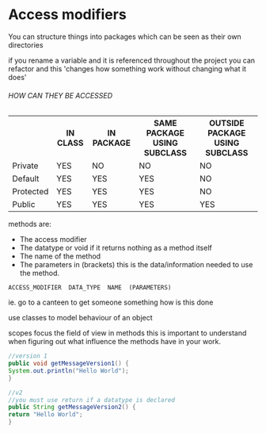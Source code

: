 # Access modifiers<br>
You can structure things into packages which can be seen as their own directories

if you rename a variable and it is referenced throughout the project you can refactor and this 'changes how something work without changing what it does'

###### HOW CAN THEY BE ACCESSED

<table>
<th></th><th>IN CLASS</th><th>IN PACKAGE</th><th>SAME PACKAGE USING SUBCLASS</th><th>OUTSIDE PACKAGE USING SUBCLASS</th>
<tr><td>Private</td><td>YES</td><td>NO</td><td>NO</td><td>NO</td></tr>
<tr><td>Default</td><td>YES</td><td>YES</td><td>YES</td><td>NO</td></tr>
<tr><td>Protected</td><td>YES</td><td>YES</td><td>YES</td><td>NO</td></tr>
<tr><td>Public</td><td>YES</td><td>YES</td><td>YES</td><td>YES</td></tr>

</table>

methods are: <br>
- The access modifier<br>
- The datatype or void if it returns nothing as a method itself<br>
- The name of the method<br>
- The parameters in (brackets) this is the data/information needed to use the method.

```
ACCESS_MODIFIER  DATA_TYPE  NAME  (PARAMETERS)
```

ie. go to a canteen to get someone something how is this done

use classes to model behaviour of an object

scopes focus the field of view in methods this is important to understand when figuring out what influence the methods have in your work.

```java
//version 1
public void getMessageVersion1() {
System.out.println("Hello World");
}

//v2
//you must use return if a datatype is declared
public String getMessageVersion2() {
return "Hello World";
}
```
<br>
